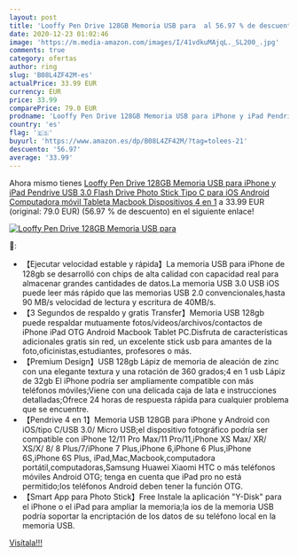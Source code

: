 ```yaml
---
layout: post
title: 'Looffy Pen Drive 128GB Memoria USB para  al 56.97 % de descuento'
date: 2020-12-23 01:02:46
image: 'https://m.media-amazon.com/images/I/41vdkuMAjqL._SL200_.jpg'
comments: true
category: ofertas
author: ring
slug: 'B08L4ZF42M-es'
actualPrice: 33.99 EUR
currency: EUR
price: 33.99
comparePrice: 79.0 EUR
prodname: 'Looffy Pen Drive 128GB Memoria USB para iPhone y iPad Pendrive USB 3.0 Flash Drive Photo Stick Tipo C para iOS Android Computadora móvil Tableta Macbook Dispositivos 4 en 1'
country: 'es'
flag: '🇪🇸'
buyurl: 'https://www.amazon.es/dp/B08L4ZF42M/?tag=tolees-21'
descuento: '56.97'
average: '33.99'
---
```


Ahora mismo tienes [Looffy Pen Drive 128GB Memoria USB para iPhone y iPad Pendrive USB 3.0 Flash Drive Photo Stick Tipo C para iOS Android Computadora móvil Tableta Macbook Dispositivos 4 en 1](https://www.amazon.es/dp/B08L4ZF42M/?tag=tolees-21) a 33.99 EUR (original: 79.0 EUR) (56.97 %  de descuento) en el siguiente enlace!

[![Looffy Pen Drive 128GB Memoria USB para ](https://m.media-amazon.com/images/I/41vdkuMAjqL._SL200_.jpg)](https://www.amazon.es/dp/B08L4ZF42M/?tag=tolees-21)

🔎:

- 【Ejecutar velocidad estable y rápida】La memoria USB para iPhone de 128gb se desarrolló con chips de alta calidad con capacidad real para almacenar grandes cantidades de datos.La memoria USB 3.0 USB iOS puede leer más rápido que las memorias USB 2.0 convencionales,hasta 90 MB/s velocidad de lectura y escritura de 40MB/s.
- 【3 Segundos de respaldo y gratis Transfer】Memoria USB 128gb puede respaldar mutuamente fotos/videos/archivos/contactos de iPhone iPad OTG Android Macbook Tablet PC.Disfruta de características adicionales gratis sin red, un excelente stick usb para amantes de la foto,oficinistas,estudiantes, profesores o más.
- 【Premium Design】USB 128gb Lápiz de memoria de aleación de zinc con una elegante textura y una rotación de 360 grados;4 en 1 usb Lápiz de 32gb El iPhone podría ser ampliamente compatible con más teléfonos móviles;Viene con una delicada caja de lata e instrucciones detalladas;Ofrece 24 horas de respuesta rápida para cualquier problema que se encuentre.
- 【Pendrive 4 en 1】Memoria USB 128GB para iPhone y Android con iOS/tipo C/USB 3.0/ Micro USB;el dispositivo fotográfico podría ser compatible con iPhone 12/11 Pro Max/11 Pro/11,iPhone XS Max/ XR/ XS/X/ 8/ 8 Plus/7/iPhone 7 Plus,iPhone 6,iPhone 6 Plus,iPhone 6S,iPhone 6S Plus, iPad,Mac,Macbook,computadora portátil,computadoras,Samsung Huawei Xiaomi HTC o más teléfonos móviles Android OTG; tenga en cuenta que iPad pro no está permitido;los teléfonos Android deben tener la función OTG.
- 【Smart App para Photo Stick】Free Instale la aplicación "Y-Disk" para el iPhone o el iPad para ampliar la memoria;la ios de la memoria USB podría soportar la encriptación de los datos de su teléfono local en la memoria USB.

[Visítala!!!](https://www.amazon.es/dp/B08L4ZF42M/?tag=tolees-21)
